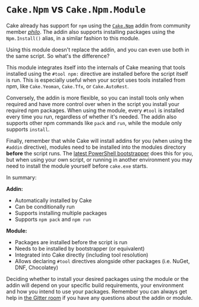 # `Cake.Npm` vs `Cake.Npm.Module`

Cake already has support for `npm` using the [`Cake.Npm`](https://nuget.org/packages/Cake.Npm) addin from community member *[philo](https://github.com/philo)*. The addin also supports installing packages using the `Npm.Install()` alias, in a similar fashion to this module.

Using this module doesn't replace the addin, and you can even use both in the same script. So what's the difference?

This module integrates itself into the internals of Cake meaning that tools installed using the `#tool npm:` directive are installed before the script itself is run. This is especially useful when your script uses tools installed from npm, like `Cake.Yeoman`, `Cake.Tfx`, or `Cake.AutoRest`.

Conversely, the addin is more flexible, so you can install tools only when required and have more control over when in the script you install your required npm packages. When using the module, every `#tool` is installed every time you run, regardless of whether it's needed. The addin also supports other npm commands like `pack` and `run`, while the module only supports `install`.

Finally, remember that while Cake will install addins for you (when using the `#addin` directive), modules need to be installed into the modules directory **before** the script runs. The [latest PowerShell bootstrapper](https://raw.githubusercontent.com/cake-build/resources/develop/build.ps1) does this for you, but when using your own script, or running in another environment you may need to install the module yourself before `cake.exe` starts.


In summary:

**Addin:**

- Automatically installed by Cake
- Can be conditionally run
- Supports installing multiple packages
- Supports `npm pack` and `npm run`

**Module:**

- Packages are installed before the script is run
- Needs to be installed by bootstrapper (or equivalent)
- Integrated into Cake directly (including tool resolution)
- Allows declaring `#tool` directives alongside other packages (i.e. NuGet, DNF, Chocolatey)

Deciding whether to install your desired packages using the module or the addin will depend on your specific build requirements, your environment and how you intend to use your packages. Remember you can always get help in [the Gitter room](https://gitter.im/cake-build/cake) if you have any questions about the addin or module.